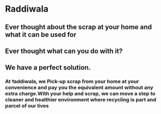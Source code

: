 # Raddiwala

## Ever thought about the scrap at your home and what it can be used for

## Ever thought what can you do with it?

## We have a perfect solution.

### At रaddiwala, we Pick-up scrap from your home at your convenience and pay you the equivalent amount without any extra charge.With your help and scrap, we can move a step to cleaner and healthier environment where recycling is part and parcel of our lives
